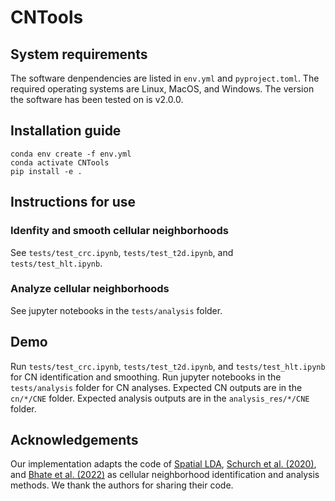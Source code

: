 # CNTools

## System requirements
The software denpendencies are listed in `env.yml` and `pyproject.toml`. The required operating systems are Linux, MacOS, and Windows. The version the software has been tested on is v2.0.0.

## Installation guide
```
conda env create -f env.yml
conda activate CNTools
pip install -e .
```

## Instructions for use

### Idenfity and smooth cellular neighborhoods
See `tests/test_crc.ipynb`, `tests/test_t2d.ipynb`, and `tests/test_hlt.ipynb`.

### Analyze cellular neighborhoods
See jupyter notebooks in the `tests/analysis` folder.

## Demo
Run `tests/test_crc.ipynb`, `tests/test_t2d.ipynb`, and `tests/test_hlt.ipynb` for CN identification and smoothing. Run jupyter notebooks in the `tests/analysis` folder for CN analyses. Expected CN outputs are in the `cn/*/CNE` folder. Expected analysis outputs are in the `analysis_res/*/CNE` folder.

## Acknowledgements
Our implementation adapts the code of [Spatial LDA](https://github.com/calico/spatial_lda), [Schurch et al. (2020)](https://github.com/nolanlab/NeighborhoodCoordination), and [Bhate et al. (2022)](https://github.com/nolanlab/TissueSchematics) as cellular neighborhood identification and analysis methods. We thank the authors for sharing their code.
